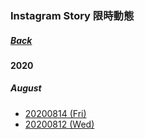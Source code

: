 ### Instagram Story 限時動態
##### [Back](IG_List.md)

#### 2020
##### August
- [20200814 (Fri)](IGstory/20200814.md)
- [20200812 (Wed)](IGstory/20200812.md)
